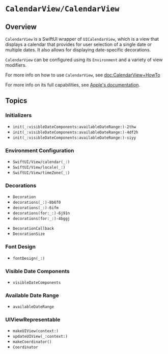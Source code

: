 # ``CalendarView/CalendarView``

## Overview

`CalendarView` is a SwiftUI wrapper of `UICalendarView`, which is a view that displays a calendar that provides for user selection of a single date or multiple dates. It also allows for displaying date-specific decorations.

`CalendarView` can be configured using its `Environment` and a variety of view modifiers.

For more info on how to use `CalendarView`, see <doc:CalendarView+HowTo>

For more info on its full capabilities, see [Apple's documentation](https://developer.apple.com/documentation/uikit/uicalendarview).

## Topics

### Initializers

- ``init(_:visibleDateComponents:availableDateRange:)-2thw``
- ``init(_:visibleDateComponents:availableDateRange:)-4df2h``
- ``init(_:visibleDateComponents:availableDateRange:)-siyy``

### Environment Configuration

- ``SwiftUI/View/calendar(_:)``
- ``SwiftUI/View/locale(_:)``
- ``SwiftUI/View/timeZone(_:)``

### Decorations

- ``Decoration``
- ``decorations(_:)-8b6f0``
- ``decorations(_:)-6ifm``
- ``decorations(for:_:)-6j91n``
- ``decorations(for:_:)-4bggj``
<!--- ``decorations(for:)``-->
- ``DecorationCallback``
- ``DecorationSize``

### Font Design

- ``fontDesign(_:)``

### Visible Date Components

- ``visibleDateComponents``

### Available Date Range

- ``availableDateRange``

### UIViewRepresentable

- ``makeUIView(context:)``
- ``updateUIView(_:context:)``
- ``makeCoordinator()``
- ``Coordinator``
